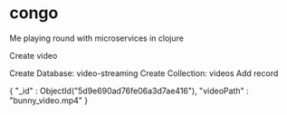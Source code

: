 # congo

Me playing round with microservices in clojure

Create video

Create Database: video-streaming
Create Collection: videos
Add record

{
    "_id" : ObjectId("5d9e690ad76fe06a3d7ae416"),
    "videoPath" : "bunny_video.mp4"
}
